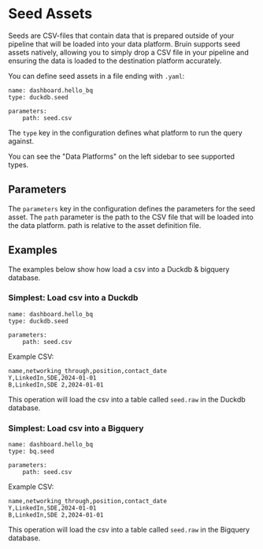# Seed Assets
Seeds are CSV-files that contain data that is prepared outside of your pipeline that will be loaded into your data platform. Bruin supports seed assets natively, allowing you to simply drop a CSV file in your pipeline and ensuring the data is loaded to the destination platform accurately.

You can define seed assets in a file ending with `.yaml`:
```bruin-yaml
name: dashboard.hello_bq
type: duckdb.seed

parameters:
    path: seed.csv
```

The `type` key in the configuration defines what platform to run the query against. 

You can see the "Data Platforms" on the left sidebar to see supported types.

## Parameters

The `parameters` key in the configuration defines the parameters for the seed asset. The `path` parameter is the path to the CSV file that will be loaded into the data platform. path is relative to the asset definition file.

##  Examples
The examples below show how load a csv into a Duckdb & bigquery database.

### Simplest: Load csv into a Duckdb
```bruin-yaml
name: dashboard.hello_bq
type: duckdb.seed

parameters:
    path: seed.csv
```

Example CSV:
```csv
name,networking_through,position,contact_date
Y,LinkedIn,SDE,2024-01-01
B,LinkedIn,SDE 2,2024-01-01
```

This operation will load the csv into a table called `seed.raw` in the Duckdb database.

### Simplest: Load csv into a Bigquery
```bruin-yaml
name: dashboard.hello_bq
type: bq.seed

parameters:
    path: seed.csv
```

Example CSV:
```csv
name,networking_through,position,contact_date
Y,LinkedIn,SDE,2024-01-01
B,LinkedIn,SDE 2,2024-01-01
```

This operation will load the csv into a table called `seed.raw` in the Bigquery database.
